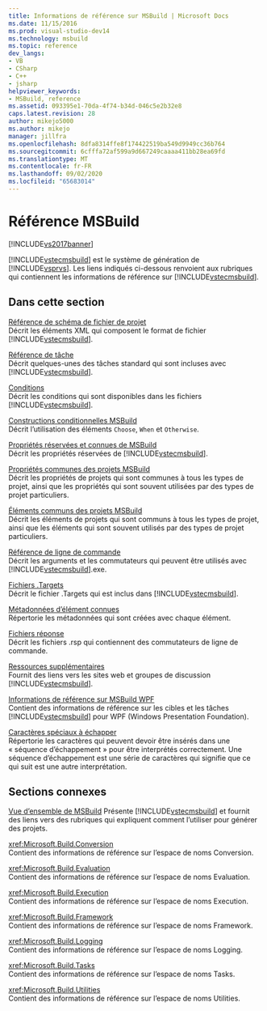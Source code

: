 ```yaml
---
title: Informations de référence sur MSBuild | Microsoft Docs
ms.date: 11/15/2016
ms.prod: visual-studio-dev14
ms.technology: msbuild
ms.topic: reference
dev_langs:
- VB
- CSharp
- C++
- jsharp
helpviewer_keywords:
- MSBuild, reference
ms.assetid: 093395e1-70da-4f74-b34d-046c5e2b32e8
caps.latest.revision: 28
author: mikejo5000
ms.author: mikejo
manager: jillfra
ms.openlocfilehash: 8dfa8314ffe8f174422519ba549d9949cc36b764
ms.sourcegitcommit: 6cfffa72af599a9d667249caaaa411bb28ea69fd
ms.translationtype: MT
ms.contentlocale: fr-FR
ms.lasthandoff: 09/02/2020
ms.locfileid: "65683014"
---
```

# <a name="msbuild-reference"></a>Référence MSBuild
[!INCLUDE[vs2017banner](../includes/vs2017banner.md)]

[!INCLUDE[vstecmsbuild](../includes/vstecmsbuild-md.md)] est le système de génération de [!INCLUDE[vsprvs](../includes/vsprvs-md.md)]. Les liens indiqués ci-dessous renvoient aux rubriques qui contiennent les informations de référence sur [!INCLUDE[vstecmsbuild](../includes/vstecmsbuild-md.md)].  
  
## <a name="in-this-section"></a>Dans cette section  
 [Référence de schéma de fichier de projet](../msbuild/msbuild-project-file-schema-reference.md)  
 Décrit les éléments XML qui composent le format de fichier [!INCLUDE[vstecmsbuild](../includes/vstecmsbuild-md.md)].  
  
 [Référence de tâche](../msbuild/msbuild-task-reference.md)  
 Décrit quelques-unes des tâches standard qui sont incluses avec [!INCLUDE[vstecmsbuild](../includes/vstecmsbuild-md.md)].  
  
 [Conditions](../msbuild/msbuild-conditions.md)  
 Décrit les conditions qui sont disponibles dans les fichiers [!INCLUDE[vstecmsbuild](../includes/vstecmsbuild-md.md)].  
  
 [Constructions conditionnelles MSBuild](../msbuild/msbuild-conditional-constructs.md)  
 Décrit l’utilisation des éléments `Choose`, `When` et `Otherwise`.  
  
 [Propriétés réservées et connues de MSBuild](../msbuild/msbuild-reserved-and-well-known-properties.md)  
 Décrit les propriétés réservées de [!INCLUDE[vstecmsbuild](../includes/vstecmsbuild-md.md)].  
  
 [Propriétés communes des projets MSBuild](../msbuild/common-msbuild-project-properties.md)  
 Décrit les propriétés de projets qui sont communes à tous les types de projet, ainsi que les propriétés qui sont souvent utilisées par des types de projet particuliers.  
  
 [Éléments communs des projets MSBuild](../msbuild/common-msbuild-project-items.md)  
 Décrit les éléments de projets qui sont communs à tous les types de projet, ainsi que les éléments qui sont souvent utilisés par des types de projet particuliers.  
  
 [Référence de ligne de commande](../msbuild/msbuild-command-line-reference.md)  
 Décrit les arguments et les commutateurs qui peuvent être utilisés avec [!INCLUDE[vstecmsbuild](../includes/vstecmsbuild-md.md)].exe.  
  
 [Fichiers .Targets](../msbuild/msbuild-dot-targets-files.md)  
 Décrit le fichier .Targets qui est inclus dans [!INCLUDE[vstecmsbuild](../includes/vstecmsbuild-md.md)].  
  
 [Métadonnées d’élément connues](../msbuild/msbuild-well-known-item-metadata.md)  
 Répertorie les métadonnées qui sont créées avec chaque élément.  
  
 [Fichiers réponse](../msbuild/msbuild-response-files.md)  
 Décrit les fichiers .rsp qui contiennent des commutateurs de ligne de commande.  
  
 [Ressources supplémentaires](../msbuild/additional-resources-for-msbuild.md)  
 Fournit des liens vers les sites web et groupes de discussion [!INCLUDE[vstecmsbuild](../includes/vstecmsbuild-md.md)].  
  
 [Informations de référence sur MSBuild WPF](../msbuild/wpf-msbuild-reference.md)  
 Contient des informations de référence sur les cibles et les tâches [!INCLUDE[vstecmsbuild](../includes/vstecmsbuild-md.md)] pour WPF (Windows Presentation Foundation).  
  
 [Caractères spéciaux à échapper](../msbuild/special-characters-to-escape.md)  
 Répertorie les caractères qui peuvent devoir être insérés dans une « séquence d’échappement » pour être interprétés correctement. Une séquence d’échappement est une série de caractères qui signifie que ce qui suit est une autre interprétation.  
  
## <a name="related-sections"></a>Sections connexes  
 [Vue d’ensemble de MSBuild](https://msdn.microsoft.com/e39f13f7-1e1d-4435-95ca-0c222bca071c) Présente [!INCLUDE[vstecmsbuild](../includes/vstecmsbuild-md.md)] et fournit des liens vers des rubriques qui expliquent comment l’utiliser pour générer des projets.  
  
 <xref:Microsoft.Build.Conversion>  
 Contient des informations de référence sur l’espace de noms Conversion.  
  
 <xref:Microsoft.Build.Evaluation>  
 Contient des informations de référence sur l’espace de noms Evaluation.  
  
 <xref:Microsoft.Build.Execution>  
 Contient des informations de référence sur l’espace de noms Execution.  
  
 <xref:Microsoft.Build.Framework>  
 Contient des informations de référence sur l’espace de noms Framework.  
  
 <xref:Microsoft.Build.Logging>  
 Contient des informations de référence sur l’espace de noms Logging.  
  
 <xref:Microsoft.Build.Tasks>  
 Contient des informations de référence sur l’espace de noms Tasks.  
  
 <xref:Microsoft.Build.Utilities>  
 Contient des informations de référence sur l’espace de noms Utilities.
